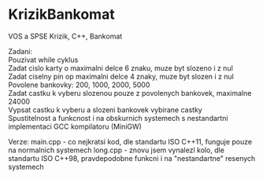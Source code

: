 # KrizikBankomat
VOS a SPSE Krizik, C++, Bankomat


Zadani:  
Pouzivat while cyklus  
Zadat cislo karty o maximalni delce 6 znaku, muze byt slozeno i z nul  
Zadat ciselny pin op maximalni delce 4 znaky, muze byt slozen i z nul  
Povolene bankovky: 200, 1000, 2000, 5000  
Zadat castku k vyberu slozenou pouze z povolenych bankovek, maximalne 24000  
Vypsat castku k vyberu a slozeni bankovek vybirane castky  
Spustitelnost a funkcnost i na obskurnich systemech s nestandartni implementaci GCC kompilatoru (MiniGW)

Verze:
main.cpp - co nejkratsi kod, dle standartu ISO C++11, funguje pouze na normalnich systemech
long.cpp - znovu jsem vynalezl kolo, dle standartu ISO C++98, pravdepodobne funkcni i na "nestandartne" resenych systemech
